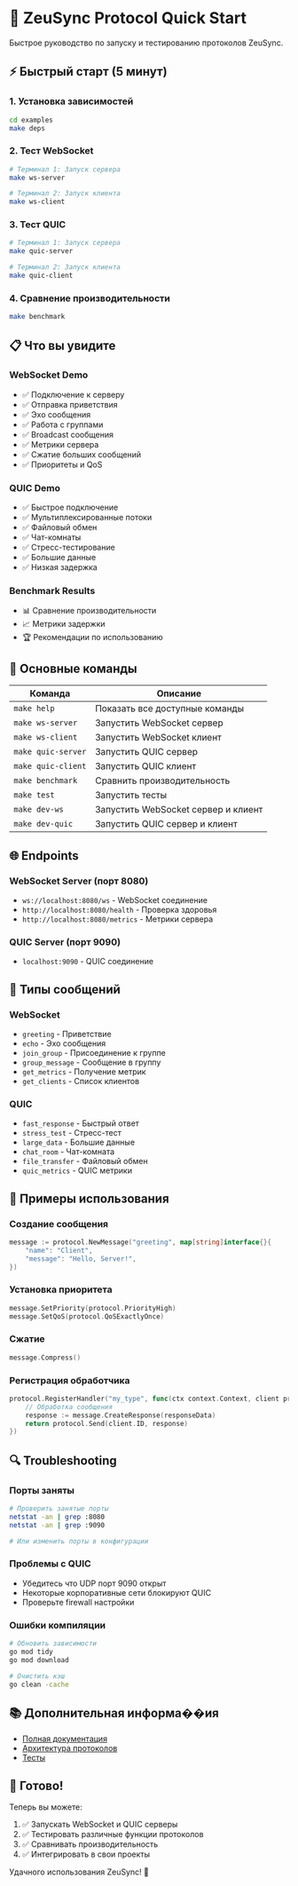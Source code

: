 # 🚀 ZeuSync Protocol Quick Start

Быстрое руководство по запуску и тестированию протоколов ZeuSync.

## ⚡ Быстрый старт (5 минут)

### 1. Установка зависимостей
```bash
cd examples
make deps
```

### 2. Тест WebSocket
```bash
# Терминал 1: Запуск сервера
make ws-server

# Терминал 2: Запуск клиента
make ws-client
```

### 3. Тест QUIC
```bash
# Терминал 1: Запуск сервера
make quic-server

# Терминал 2: Запуск клиента
make quic-client
```

### 4. Сравнение производительности
```bash
make benchmark
```

## 📋 Что вы увидите

### WebSocket Demo
- ✅ Подключение к серверу
- ✅ Отправка приветствия
- ✅ Эхо сообщения
- ✅ Работа с группами
- ✅ Broadcast сообщения
- ✅ Метрики сервера
- ✅ Сжатие больших сообщений
- ✅ Приоритеты и QoS

### QUIC Demo
- ✅ Быстрое подключение
- ✅ Мультиплексированные потоки
- ✅ Файловый обмен
- ✅ Чат-комнаты
- ✅ Стресс-тестирование
- ✅ Большие данные
- ✅ Низкая задержка

### Benchmark Results
- 📊 Сравнение производительности
- 📈 Метрики задержки
- 🏆 Рекомендации по использованию

## 🔧 Основные команды

| Команда | Описание |
|---------|----------|
| `make help` | Показать все доступные команды |
| `make ws-server` | Запустить WebSocket сервер |
| `make ws-client` | Запустить WebSocket клиент |
| `make quic-server` | Запустить QUIC сервер |
| `make quic-client` | Запустить QUIC клиент |
| `make benchmark` | Сравнить производительность |
| `make test` | Запустить тесты |
| `make dev-ws` | Запустить WebSocket сервер и клиент |
| `make dev-quic` | Запустить QUIC сервер и клиент |

## 🌐 Endpoints

### WebSocket Server (порт 8080)
- `ws://localhost:8080/ws` - WebSocket соединение
- `http://localhost:8080/health` - Проверка здоровья
- `http://localhost:8080/metrics` - Метрики сервера

### QUIC Server (порт 9090)
- `localhost:9090` - QUIC соединение

## 📝 Типы сообщений

### WebSocket
- `greeting` - Приветствие
- `echo` - Эхо сообщения
- `join_group` - Присоединение к группе
- `group_message` - Сообщение в группу
- `get_metrics` - Получение метрик
- `get_clients` - Список клиентов

### QUIC
- `fast_response` - Быстрый ответ
- `stress_test` - Стресс-тест
- `large_data` - Большие данные
- `chat_room` - Чат-комната
- `file_transfer` - Файловый обмен
- `quic_metrics` - QUIC метрики

## 🎯 Примеры использования

### Создание сообщения
```go
message := protocol.NewMessage("greeting", map[string]interface{}{
    "name": "Client",
    "message": "Hello, Server!",
})
```

### Установка приоритета
```go
message.SetPriority(protocol.PriorityHigh)
message.SetQoS(protocol.QoSExactlyOnce)
```

### Сжатие
```go
message.Compress()
```

### Регистрация обработчика
```go
protocol.RegisterHandler("my_type", func(ctx context.Context, client protocol.ClientInfo, message protocol.IMessage) error {
    // Обработка сообщения
    response := message.CreateResponse(responseData)
    return protocol.Send(client.ID, response)
})
```

## 🔍 Troubleshooting

### Порты заняты
```bash
# Проверить занятые порты
netstat -an | grep :8080
netstat -an | grep :9090

# Или изменить порты в конфигурации
```

### Проблемы с QUIC
- Убедитесь что UDP порт 9090 открыт
- Некоторые корпоративные сети блокируют QUIC
- Проверьте firewall настройки

### Ошибки компиляции
```bash
# Обновить зависимости
go mod tidy
go mod download

# Очистить кэш
go clean -cache
```

## 📚 Дополнительная информа��ия

- [Полная документация](README.md)
- [Архитектура протоколов](../internal/core/protocol/)
- [Тесты](../tests/)

## 🎉 Готово!

Теперь вы можете:
1. ✅ Запускать WebSocket и QUIC серверы
2. ✅ Тестировать различные функции протоколов
3. ✅ Сравнивать производительность
4. ✅ Интегрировать в свои проекты

Удачного использования ZeuSync! 🚀